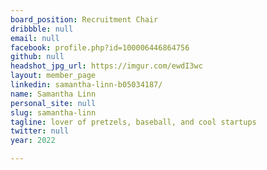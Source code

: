 ```yaml
---
board_position: Recruitment Chair
dribbble: null
email: null
facebook: profile.php?id=100006446864756
github: null
headshot_jpg_url: https://imgur.com/ewdI3wc
layout: member_page
linkedin: samantha-linn-b05034187/
name: Samantha Linn
personal_site: null
slug: samantha-linn
tagline: lover of pretzels, baseball, and cool startups
twitter: null
year: 2022

---
```

